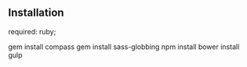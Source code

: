 ## Installation

required: ruby;

gem install compass
gem install sass-globbing
npm install
bower install
gulp

